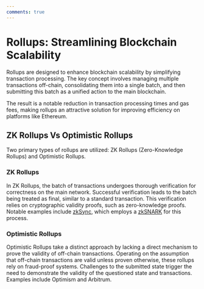 ```yaml
---
comments: true
---
```


# Rollups: Streamlining Blockchain Scalability

Rollups are designed to enhance blockchain scalability by simplifying transaction processing. The key concept involves
managing multiple transactions off-chain, consolidating them into a single batch, and then submitting this batch as a
unified action to the main blockchain.

The result is a notable reduction in transaction processing times and gas fees, making rollups an attractive solution
for improving efficiency on platforms like Ethereum.

## ZK Rollups Vs Optimistic Rollups

Two primary types of rollups are utilized: ZK Rollups (Zero-Knowledge Rollups) and Optimistic Rollups.

### ZK Rollups

In ZK Rollups, the batch of transactions undergoes thorough verification for correctness on the main network. Successful
verification leads to the batch being treated as final, similar to a standard transaction. This verification relies on
cryptographic validity proofs, such as zero-knowledge proofs. Notable examples include [zkSync](../docs/zksync_era.md),
which employs a [zkSNARK](zkSNARK.md) for this process.

### Optimistic Rollups

Optimistic Rollups take a distinct approach by lacking a direct mechanism to prove the validity of off-chain
transactions. Operating on the assumption that off-chain transactions are valid unless proven otherwise, these rollups
rely on fraud-proof systems. Challenges to the submitted state trigger the need to demonstrate the validity of the
questioned state and transactions. Examples include Optimism and Arbitrum.
